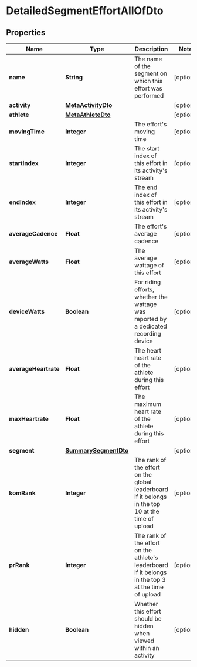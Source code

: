 

# DetailedSegmentEffortAllOfDto

## Properties

Name | Type | Description | Notes
------------ | ------------- | ------------- | -------------
**name** | **String** | The name of the segment on which this effort was performed |  [optional]
**activity** | [**MetaActivityDto**](MetaActivityDto.md) |  |  [optional]
**athlete** | [**MetaAthleteDto**](MetaAthleteDto.md) |  |  [optional]
**movingTime** | **Integer** | The effort&#39;s moving time |  [optional]
**startIndex** | **Integer** | The start index of this effort in its activity&#39;s stream |  [optional]
**endIndex** | **Integer** | The end index of this effort in its activity&#39;s stream |  [optional]
**averageCadence** | **Float** | The effort&#39;s average cadence |  [optional]
**averageWatts** | **Float** | The average wattage of this effort |  [optional]
**deviceWatts** | **Boolean** | For riding efforts, whether the wattage was reported by a dedicated recording device |  [optional]
**averageHeartrate** | **Float** | The heart heart rate of the athlete during this effort |  [optional]
**maxHeartrate** | **Float** | The maximum heart rate of the athlete during this effort |  [optional]
**segment** | [**SummarySegmentDto**](SummarySegmentDto.md) |  |  [optional]
**komRank** | **Integer** | The rank of the effort on the global leaderboard if it belongs in the top 10 at the time of upload |  [optional]
**prRank** | **Integer** | The rank of the effort on the athlete&#39;s leaderboard if it belongs in the top 3 at the time of upload |  [optional]
**hidden** | **Boolean** | Whether this effort should be hidden when viewed within an activity |  [optional]




